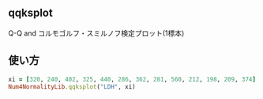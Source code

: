 qqksplot
--------
Q-Q and コルモゴルフ・スミルノフ検定プロット(1標本)

## 使い方

```ruby
xi = [320, 240, 402, 325, 440, 286, 362, 281, 560, 212, 198, 209, 374]
Num4NormalityLib.qqksplot("LDH", xi)
```


